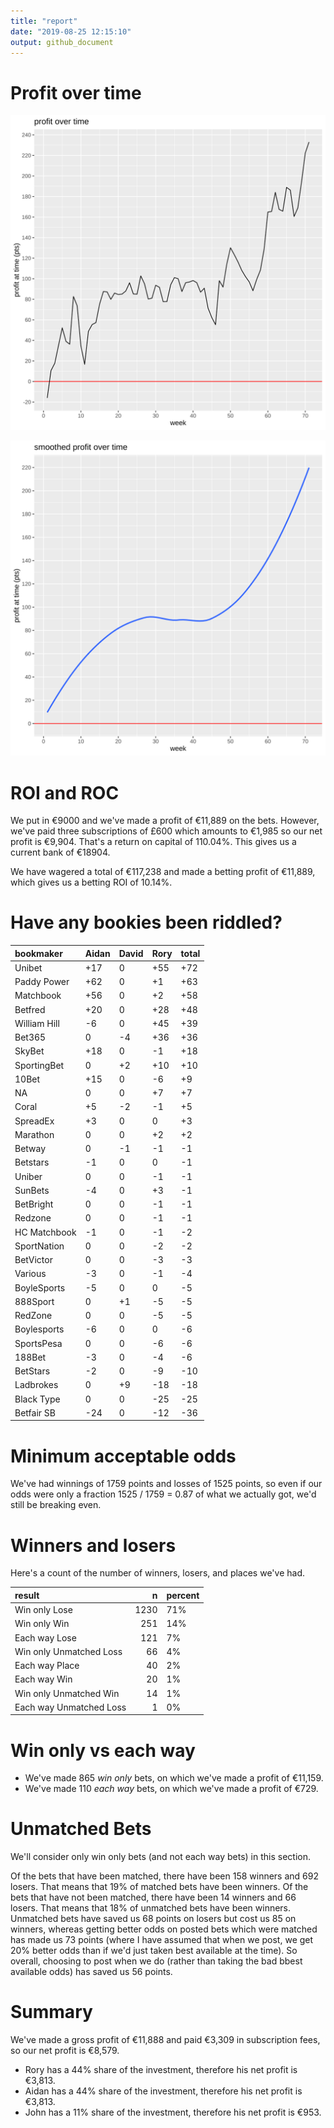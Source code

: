 ```yaml
---
title: "report"
date: "2019-08-25 12:15:10"
output: github_document
---
```




# Profit over time

![plot of chunk profit-over-time](figure/profit-over-time-1.png)

![plot of chunk profit-over-time-smooth](figure/profit-over-time-smooth-1.png)


# ROI and ROC



We put in €9000 and we've made a profit of €11,889 on the bets. However, we've paid three subscriptions of £600 which amounts to €1,985 so our net profit is €9,904. That's a return on capital of 110.04%. This gives us a current bank of €18904.

We have wagered a total of €117,238 and made a betting profit of €11,889, which gives us a betting ROI of 10.14%.


# Have any bookies been riddled?


|bookmaker    |Aidan |David |Rory |total |
|:------------|:-----|:-----|:----|:-----|
|Unibet       |+17   |0     |+55  |+72   |
|Paddy Power  |+62   |0     |+1   |+63   |
|Matchbook    |+56   |0     |+2   |+58   |
|Betfred      |+20   |0     |+28  |+48   |
|William Hill |-6    |0     |+45  |+39   |
|Bet365       |0     |-4    |+36  |+36   |
|SkyBet       |+18   |0     |-1   |+18   |
|SportingBet  |0     |+2    |+10  |+10   |
|10Bet        |+15   |0     |-6   |+9    |
|NA           |0     |0     |+7   |+7    |
|Coral        |+5    |-2    |-1   |+5    |
|SpreadEx     |+3    |0     |0    |+3    |
|Marathon     |0     |0     |+2   |+2    |
|Betway       |0     |-1    |-1   |-1    |
|Betstars     |-1    |0     |0    |-1    |
|Uniber       |0     |0     |-1   |-1    |
|SunBets      |-4    |0     |+3   |-1    |
|BetBright    |0     |0     |-1   |-1    |
|Redzone      |0     |0     |-1   |-1    |
|HC Matchbook |-1    |0     |-1   |-2    |
|SportNation  |0     |0     |-2   |-2    |
|BetVictor    |0     |0     |-3   |-3    |
|Various      |-3    |0     |-1   |-4    |
|BoyleSports  |-5    |0     |0    |-5    |
|888Sport     |0     |+1    |-5   |-5    |
|RedZone      |0     |0     |-5   |-5    |
|Boylesports  |-6    |0     |0    |-6    |
|SportsPesa   |0     |0     |-6   |-6    |
|188Bet       |-3    |0     |-4   |-6    |
|BetStars     |-2    |0     |-9   |-10   |
|Ladbrokes    |0     |+9    |-18  |-18   |
|Black Type   |0     |0     |-25  |-25   |
|Betfair SB   |-24   |0     |-12  |-36   |


# Minimum acceptable odds



We've had winnings of 1759 points and losses of 1525 points, so even if our odds were only a fraction 1525 / 1759 = 0.87 of what we actually got, we'd still be breaking even.


# Winners and losers

Here's a count of the number of winners, losers, and places we've had.


|result                  |    n|percent |
|:-----------------------|----:|:-------|
|Win only Lose           | 1230|71%     |
|Win only Win            |  251|14%     |
|Each way Lose           |  121|7%      |
|Win only Unmatched Loss |   66|4%      |
|Each way Place          |   40|2%      |
|Each way Win            |   20|1%      |
|Win only Unmatched Win  |   14|1%      |
|Each way Unmatched Loss |    1|0%      |


# Win only vs each way



* We've made 865 _win only_ bets, on which we've made a profit of €11,159. 
* We've made 110 _each way_ bets, on which we've made a profit of €729.


# Unmatched Bets



We'll consider only win only bets (and not each way bets) in this section.

Of the bets that have been matched, there have been 158 winners and 692 losers. That means that 19% of matched bets have been winners. Of the bets that have not been matched, there have been 14 winners and 66 losers. That means that 18% of unmatched bets have been winners. Unmatched bets have saved us 68 points on losers but cost us 85 on winners, whereas getting better odds on posted bets which were matched has made us 73 points (where I have assumed that when we post, we get 20% better odds than if we'd just taken best available at the time). So overall, choosing to post when we do (rather than taking the bad bbest available odds) has saved us 56 points.


# Summary



We've made a gross profit of €11,888 and paid €3,309 in subscription fees, so our net profit is €8,579.

* Rory has a 44% share of the investment, therefore his net profit is €3,813.
* Aidan has a 44% share of the investment, therefore his net profit is €3,813.
* John has a 11% share of the investment, therefore his net profit is €953.
